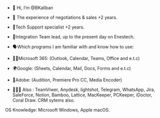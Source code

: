 - 👋 Hi, I’m @BKaliban

- 🫥 The experience of negotiations & sales +2 years.

- 👀Tech Support specialist +2 years.

- 🦾Integration Team lead, up to the present day on Enestech.

- 🗣Which programs I am familiar with and know how to use:

- 👨‍💻Microsoft 365: (Outlook, Calendar, Teams, Office and e.t.c)

- 🌍Google: (Sheets, Calendar, Mail, Docs, Forms and e.t.c)

- 🐇Adobe: (Audition, Premiere Pro CC, Media Encoder)

- 🏃‍♂️💨 Also : TeamViwer, Anydesk, lightshot, Telegram, WhatsApp, Jira, SaleForce, Notion, Bamboo, Lattice, MacKeeper, PCKeeper, iDoctor, Coral Draw. CRM sytems also.

OS Knowledge: Microsoft Windows, Apple macOS.
